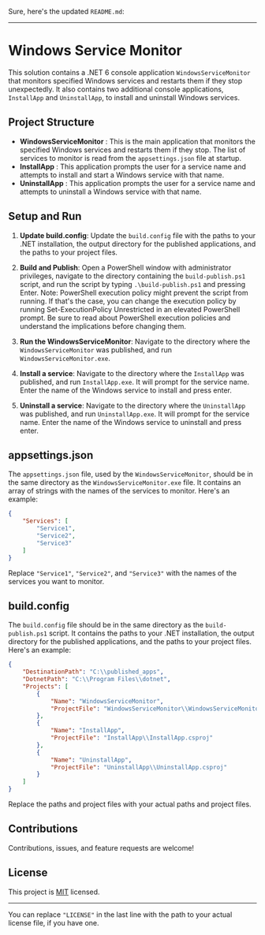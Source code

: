 Sure, here's the updated `README.md`:

---

# Windows Service Monitor

This solution contains a .NET 6 console application `WindowsServiceMonitor` that monitors specified Windows services and restarts them if they stop unexpectedly. It also contains two additional console applications, `InstallApp` and `UninstallApp`, to install and uninstall Windows services.

## Project Structure

- **WindowsServiceMonitor** : This is the main application that monitors the specified Windows services and restarts them if they stop. The list of services to monitor is read from the `appsettings.json` file at startup.
- **InstallApp** : This application prompts the user for a service name and attempts to install and start a Windows service with that name.
- **UninstallApp** : This application prompts the user for a service name and attempts to uninstall a Windows service with that name.

## Setup and Run

1. **Update build.config**: Update the `build.config` file with the paths to your .NET installation, the output directory for the published applications, and the paths to your project files.

2. **Build and Publish**: Open a PowerShell window with administrator privileges, navigate to the directory containing the `build-publish.ps1` script, and run the script by typing `.\build-publish.ps1` and pressing Enter.  Note: PowerShell execution policy might prevent the script from running. If that's the case, you can change the execution policy by running Set-ExecutionPolicy Unrestricted in an elevated PowerShell prompt. Be sure to read about PowerShell execution policies and understand the implications before changing them.

3. **Run the WindowsServiceMonitor**: Navigate to the directory where the `WindowsServiceMonitor` was published, and run `WindowsServiceMonitor.exe`.

4. **Install a service**: Navigate to the directory where the `InstallApp` was published, and run `InstallApp.exe`. It will prompt for the service name. Enter the name of the Windows service to install and press enter.

5. **Uninstall a service**: Navigate to the directory where the `UninstallApp` was published, and run `UninstallApp.exe`. It will prompt for the service name. Enter the name of the Windows service to uninstall and press enter.

## appsettings.json

The `appsettings.json` file, used by the `WindowsServiceMonitor`, should be in the same directory as the `WindowsServiceMonitor.exe` file. It contains an array of strings with the names of the services to monitor. Here's an example:

```json
{
    "Services": [
        "Service1",
        "Service2",
        "Service3"
    ]
}
```

Replace `"Service1"`, `"Service2"`, and `"Service3"` with the names of the services you want to monitor.

## build.config

The `build.config` file should be in the same directory as the `build-publish.ps1` script. It contains the paths to your .NET installation, the output directory for the published applications, and the paths to your project files. Here's an example:

```json
{
    "DestinationPath": "C:\\published_apps",
    "DotnetPath": "C:\\Program Files\\dotnet",
    "Projects": [
        {
            "Name": "WindowsServiceMonitor",
            "ProjectFile": "WindowsServiceMonitor\\WindowsServiceMonitor.csproj"
        },
        {
            "Name": "InstallApp",
            "ProjectFile": "InstallApp\\InstallApp.csproj"
        },
        {
            "Name": "UninstallApp",
            "ProjectFile": "UninstallApp\\UninstallApp.csproj"
        }
    ]
}
```

Replace the paths and project files with your actual paths and project files.

## Contributions

Contributions, issues, and feature requests are welcome!

## License

This project is [MIT](LICENSE) licensed.

---
You can replace `"LICENSE"` in the last line with the path to your actual license file, if you have one.